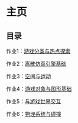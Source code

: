 # 主页

## 目录

作业1：[游戏分类与热点探索](./001/hw01.md)

作业2：[离散仿真引擎基础](./002/hw02.md)

作业3：[空间与运动](./003/hw03.md)

作业4：[游戏对象与图形基础](./004/hw04.md)

作业5：[与游戏世界交互](./005/hw05.md)

作业6：[物理系统与碰撞](./006/hw06.md)